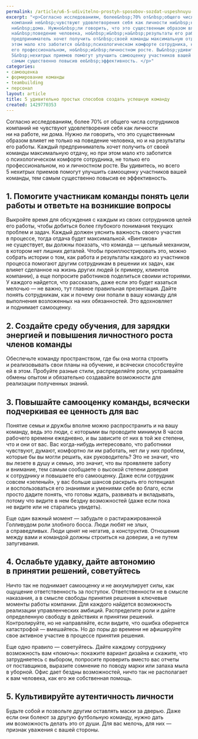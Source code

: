 ```yaml
---
permalink: /article/u6-5-udivitelno-prostyh-sposobov-sozdat-uspeshnuyu-komandu
excerpt: "<p>Согласно исследованиям, более&nbsp;70% от&nbsp;общего числа сотрудников
  компаний не&nbsp;чувствуют удовлетворения себя как личности ни&nbsp;на&nbsp;работе,
  ни&nbsp;дома. Нужно&nbsp;ли говорить, что это существенным образом влияет не&nbsp;только
  на&nbsp;поведение человека, но&nbsp;и&nbsp;на&nbsp;результаты его работы. Каждый
  предприниматель хочет получить от&nbsp;своей команды максимальную отдачу, но&nbsp;при
  этом мало кто заботится о&nbsp;психологическом комфорте сотрудника, не&nbsp;только
  его профессиональном, но&nbsp;и&nbsp;личностном росте. Вы&nbsp;удивитесь, но&nbsp;всего
  5&nbsp;нехитрых приемов помогут улучшить самооценку участников вашей команды, тем
  самым существенно повысив ее&nbsp;эффективность. </p>"
categories:
- самооценка
- формирование команды
- teambuilding
- персонал
layout: article
title: 5 удивительно простых способов создать успешную команду
created: 1429770353
---
```

<p>Согласно исследованиям, более&nbsp;70% от&nbsp;общего числа сотрудников компаний не&nbsp;чувствуют удовлетворения себя как личности ни&nbsp;на&nbsp;работе, ни&nbsp;дома. Нужно&nbsp;ли говорить, что это существенным образом влияет не&nbsp;только на&nbsp;поведение человека, но&nbsp;и&nbsp;на&nbsp;результаты его работы. Каждый предприниматель хочет получить от&nbsp;своей команды максимальную отдачу, но&nbsp;при этом мало кто заботится о&nbsp;психологическом комфорте сотрудника, не&nbsp;только его профессиональном, но&nbsp;и&nbsp;личностном росте. Вы&nbsp;удивитесь, но&nbsp;всего 5&nbsp;нехитрых приемов помогут улучшить самооценку участников вашей команды, тем самым существенно повысив ее&nbsp;эффективность. </p>
<h2>1. Помогите участникам команды понять цели работы и&nbsp;ответьте на&nbsp;возникшие вопросы</h2>
<p>Выкройте время для обсуждения с&nbsp;каждым из&nbsp;своих сотрудников целей его работы, чтобы добиться более глубокого понимания текущих проблем и&nbsp;задач. Каждый должен уяснить важность своего участия в&nbsp;процессе, тогда отдача будет максимальной. «Винтиков» не&nbsp;существует, вы&nbsp;должны показать, что команда&nbsp;— цельный механизм, в&nbsp;котором нет лишних деталей. Чтобы проиллюстрировать это, можно собрать истории о&nbsp;том, как работа и&nbsp;результаты каждого из&nbsp;участников процесса помогают другим сотрудникам в&nbsp;решении их&nbsp;задач, как влияет сделанное на&nbsp;жизнь других людей (к&nbsp;примеру, клиентов компании), а&nbsp;еще попросите работников поделиться своими историями. У&nbsp;каждого найдется, что рассказать, даже если это будет казаться мелочью&nbsp;— не&nbsp;важно, тут главное правильная презентация. Дайте понять сотрудникам, как и&nbsp;почему они попали в&nbsp;вашу команду для выполнения возложенных на&nbsp;них обязанностей. Это вдохновляет и&nbsp;поднимает самооценку.</p>
<h2>2. Создайте среду обучения, для зарядки энергией и&nbsp;повышения личностного роста членов команды</h2>
<p>Обеспечьте команду пространством, где&nbsp;бы она могла строить и&nbsp;реализовывать свои планы на&nbsp;обучение, и&nbsp;всячески способствуйте ей&nbsp;в&nbsp;этом. Пробуйте разные стили, распределяйте роли, устраивайте обмены опытом и&nbsp;обязательно создавайте возможности для реализации полученных знаний.</p>
<h2>3. Повышайте самооценку команды, всячески подчеркивая ее&nbsp;ценность для вас</h2>
<p>Понятие семьи и&nbsp;дружбы вполне можно распространить и&nbsp;на&nbsp;вашу команду, ведь это люди, с&nbsp;которыми вы&nbsp;проводите минимум 8&nbsp;часов рабочего времени ежедневно, и&nbsp;вы&nbsp;зависите от&nbsp;них в&nbsp;той&nbsp;же степени, что и&nbsp;они от&nbsp;вас. Вас когда-нибудь интересовало, что работники чувствуют, думают, комфортно&nbsp;ли им&nbsp;работать, нет&nbsp;ли у&nbsp;них проблем, которые&nbsp;бы вы&nbsp;могли решить, как руководитель? Это не&nbsp;значит, что вы&nbsp;лезете в&nbsp;душу и&nbsp;семью, это значит, что вы&nbsp;проявляете заботу и&nbsp;внимание, тем самым сообщаете о&nbsp;высокой степени доверия к&nbsp;сотруднику и&nbsp;повышаете его самооценку. Даже если сотрудник совсем «зеленый», у&nbsp;вас больше шансов раскрыть его потенциал и&nbsp;воспользоваться его знаниями и&nbsp;умениями себе во&nbsp;благо, если просто дадите понять, что готовы ждать, развивать и&nbsp;вкладывать, потому что видите в&nbsp;нем бездну возможностей (даже если пока не&nbsp;видите или не&nbsp;старались увидеть).</p>
<p>Еще один важный момент&nbsp;— забудьте о&nbsp;растиражированной Голливудом роли злобного босса. Люди любят не&nbsp;злых, а&nbsp;справедливых. Люди ценят не&nbsp;негатив, а&nbsp;конструктив. Отношения между вами и&nbsp;командой должны строиться на&nbsp;доверии, а&nbsp;не&nbsp;путем запугивания.</p>
<h2>4. Ослабьте удавку, дайте автономию в&nbsp;принятии решений, советуйтесь</h2>
<p>Ничто так не&nbsp;поднимает самооценку и&nbsp;не&nbsp;аккумулирует силы, как ощущение ответственность за&nbsp;поступок. Ответственности не&nbsp;в&nbsp;смысле наказания, а&nbsp;в&nbsp;смысле свободы принятия решения в&nbsp;ключевые моменты работы компании. Для каждого найдется возможность реализации управленческих амбиций. Распределите роли и&nbsp;дайте определенную свободу в&nbsp;действиях и&nbsp;принятии решений. Контролируйте, но&nbsp;не&nbsp;направляйте, если видите, что ошибка обернется катастрофой&nbsp;— вмешайтесь. Но&nbsp;до&nbsp;поры до&nbsp;времени не&nbsp;афишируйте свое активное участие в&nbsp;процессе принятия решения. </p>
<p>Еще одно правило&nbsp;— советуйтесь. Дайте каждому сотруднику возможность вам «помочь»: покажите вариант дизайна и&nbsp;скажите, что затрудняетесь с&nbsp;выбором, попросите проверить вместо вас отчеты от&nbsp;поставщиков, выразите сомнение по&nbsp;поводу марки или запаха мыла в&nbsp;уборной. Офис дает бездны возможностей, ничто так не&nbsp;располагает к&nbsp;вам человека, как его&nbsp;же собственная помощь.</p>
<h2>5. Культивируйте аутентичность личности</h2>
<p>Будьте собой и&nbsp;позвольте другим оставлять маски за&nbsp;дверью. Даже если они болеют за&nbsp;другую футбольную команду, нужно дать им&nbsp;возможность делать это от&nbsp;души. Для вас мелочь, для них&nbsp;— признак уважения с&nbsp;вашей стороны.</p>
